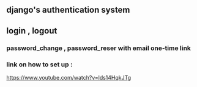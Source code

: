 
## django's authentication system

## login , logout

### password_change , password_reser with email one-time link

### link on how to set up : 

https://www.youtube.com/watch?v=lds14HqkJTg
    